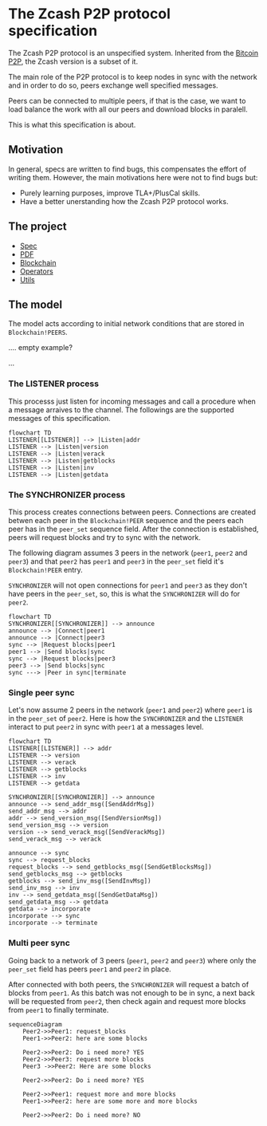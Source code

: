 # The Zcash P2P protocol specification

The Zcash P2P protocol is an unspecified system. Inherited from the [Bitcoin P2P](https://developer.bitcoin.org/reference/p2p_networking.html), the Zcash version is a subset of it.

The main role of the P2P protocol is to keep nodes in sync with the network and in order to do so, peers exchange well specified messages.

Peers can be connected to multiple peers, if that is the case, we want to load balance the work with all our peers and download blocks in paralell.

This is what this specification is about.

## Motivation

In general, specs are written to find bugs, this compensates the effort of writing them. However, the main motivations here were not to find bugs but:

- Purely learning purposes, improve TLA+/PlusCal skills.
- Have a better unerstanding how the Zcash P2P protocol works. 

## The project

- [Spec](p2p.tla)
- [PDF]()
- [Blockchain](Blockchain.tla)
- [Operators](Operators.tla)
- [Utils](Utils.tla)

## The model

The model acts according to initial network conditions that are stored in `Blockchain!PEERS`.

....
empty example?

...


### The LISTENER process

This processs just listen for incoming messages and call a procedure when a message arraives to the channel. The followings are the supported messages of this specification.

```mermaid
flowchart TD
LISTENER[[LISTENER]] --> |Listen|addr
LISTENER --> |Listen|version
LISTENER --> |Listen|verack
LISTENER --> |Listen|getblocks
LISTENER --> |Listen|inv
LISTENER --> |Listen|getdata
```

### The SYNCHRONIZER process

This process creates connections between peers. Connections are created betwen each peer in the `Blockchain!PEER` sequence and the peers each peer has in the `peer_set` sequence field.  After the connection is established, peers will request blocks and try to sync with the network.

The following diagram assumes 3 peers in the network (`peer1`, `peer2` and `peer3`) and that `peer2` has `peer1` and `peer3` in the `peer_set` field it's `Blockchain!PEER` entry.

`SYNCHRONIZER` will not open connections for `peer1` and `peer3` as they don't have peers in the `peer_set`, so, this is what the `SYNCHRONIZER` will do for `peer2`.

```mermaid
flowchart TD
SYNCHRONIZER[[SYNCHRONIZER]] --> announce
announce --> |Connect|peer1
announce --> |Connect|peer3
sync --> |Request blocks|peer1
peer1 --> |Send blocks|sync
sync --> |Request blocks|peer3
peer3 --> |Send blocks|sync
sync ---> |Peer in sync|terminate
```

### Single peer sync

Let's now assume 2 peers in the network (`peer1` and `peer2`) where `peer1` is in the `peer_set` of `peer2`. Here is how the `SYNCHRONIZER` and the `LISTENER` interact to put `peer2` in sync with `peer1` at a messages level.

```mermaid
flowchart TD
LISTENER[[LISTENER]] --> addr
LISTENER --> version
LISTENER --> verack
LISTENER --> getblocks
LISTENER --> inv
LISTENER --> getdata

SYNCHRONIZER[[SYNCHRONIZER]] --> announce
announce --> send_addr_msg([SendAddrMsg])
send_addr_msg --> addr
addr --> send_version_msg([SendVersionMsg])
send_version_msg --> version
version --> send_verack_msg([SendVerackMsg])
send_verack_msg --> verack

announce --> sync
sync --> request_blocks
request_blocks --> send_getblocks_msg([SendGetBlocksMsg])
send_getblocks_msg --> getblocks
getblocks --> send_inv_msg([SendInvMsg])
send_inv_msg --> inv
inv --> send_getdata_msg([SendGetDataMsg])
send_getdata_msg --> getdata
getdata --> incorporate
incorporate --> sync
incorporate --> terminate
```

### Multi peer sync

Going back to a network of 3 peers (`peer1`, `peer2` and `peer3`) where only the `peer_set` field has peers `peer1` and `peer2` in place.

After connected with both peers, the `SYNCHRONIZER` will request a batch of blocks from `peer1`. As this batch was not enough to be in sync, a next back will be requested from `peer2`, then check again and request more blocks from `peer1` to finally terminate.
 
```mermaid
sequenceDiagram
    Peer2->>Peer1: request_blocks
    Peer1->>Peer2: here are some blocks

    Peer2->>Peer2: Do i need more? YES
    Peer2->>Peer3: request more blocks
    Peer3 ->>Peer2: Here are some blocks

    Peer2->>Peer2: Do i need more? YES

    Peer2->>Peer1: request more and more blocks
    Peer1->>Peer2: here are some more and more blocks

    Peer2->>Peer2: Do i need more? NO
```
